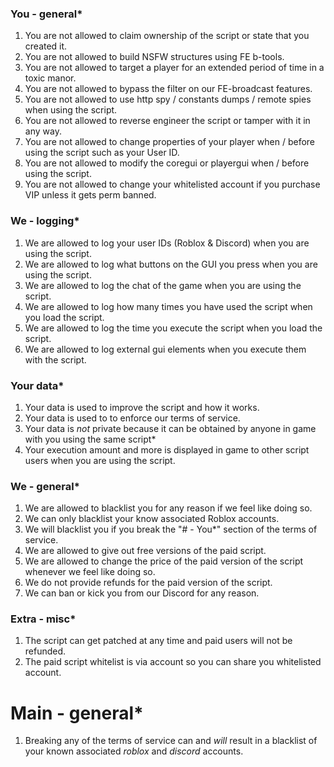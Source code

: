 ### You - general*
1. You are not allowed to claim ownership of the script or state that you created it.
2. You are not allowed to build NSFW structures using FE b-tools.
3. You are not allowed to target a player for an extended period of time in a toxic manor.
4. You are not allowed to bypass the filter on our FE-broadcast features.
5. You are not allowed to use http spy / constants dumps / remote spies when using the script.
6. You are not allowed to reverse engineer the script or tamper with it in any way.
7. You are not allowed to change properties of your player when / before using the script such as your User ID.
8. You are not allowed to modify the coregui or playergui when / before using the script.
9. You are not allowed to change your whitelisted account if you purchase VIP unless it gets perm banned.
 
### We - logging*
1. We are allowed to log your user IDs (Roblox & Discord) when you are using the script.
2. We are allowed to log what buttons on the GUI you press when you are using the script.
3. We are allowed to log the chat of the game when you are using the script.
4. We are allowed to log how many times you have used the script when you load the script.
5. We are allowed to log the time you execute the script when you load the script.
6. We are allowed to log external gui elements when you execute them with the script.
 
### Your data*
1. Your data is used to improve the script and how it works.
2. Your data is used to to enforce our terms of service.
3. Your data is *not* private because it can be obtained by anyone in game with you using the same script*
4. Your execution amount and more is displayed in game to other script users when you are using the script.
 
### We - general*
1. We are allowed to blacklist you for any reason if we feel like doing so.
2. We can only blacklist your know associated Roblox accounts.
3. We will blacklist you if you break the "# - You*" section of the terms of service.
4. We are allowed to give out free versions of the paid script.
5. We are allowed to change the price of the paid version of the script whenever we feel like doing so.
6. We do not provide refunds for the paid version of the script.
7. We can ban or kick you from our Discord for any reason.
 
### Extra - misc*
1. The script can get patched at any time and paid users will not be refunded.
2. The paid script whitelist is via account so you can share you whitelisted account.
 
# Main - general*
1. Breaking any of the terms of service can and *will* result in a blacklist of your known associated *roblox* and *discord* accounts.
